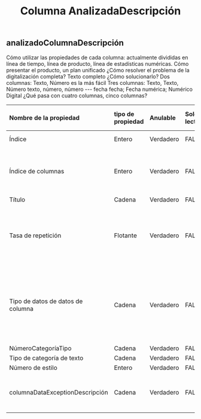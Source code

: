 ﻿---
title: Columna AnalizadaDescripción
second_title: Aspose.Cells Cloud Documen
type: docs
url: /es/specification/model/analyzedcolumndescription/
description: "Aspose.Cells Especificación del modelo de nube: AnalyzedColumnDescription. Maneje sin esfuerzo Excel y otros documentos de hoja de cálculo con funciones como abrir, generar, editar, dividir, fusionar, comparar y convertir."
weight: 50
---
## **analizadoColumnaDescripción**

 Cómo utilizar las propiedades de cada columna: actualmente divididas en línea de tiempo, línea de producto, línea de estadísticas numéricas. Cómo presentar el producto, un plan unificado ¿Cómo resolver el problema de la digitalización completa? Texto completo ¿Cómo solucionarlo? Dos columnas: Texto, Número es la más fácil Tres columnas: Texto, Texto, Número texto, número, número --- fecha fecha; Fecha numérica; Numérico Digital ¿Qué pasa con cuatro columnas, cinco columnas?

| Nombre de la propiedad| tipo de propiedad| Anulable| Solo lectura| Valor por defecto| Descripción|
|:- |:- |:- |:- |:- |:- |
| Índice| Entero| Verdadero| FALSO|| Índice de columnas.|
| Índice de columnas| Entero| Verdadero| FALSO|| El verdadero valor del índice de posición de la columna.|
| Título| Cadena| Verdadero| FALSO|||
| Tasa de repetición| Flotante| Verdadero| FALSO||Cuando la tasa de repetición es alta, ¿se puede ver como una exhibición grupal?|
| Tipo de datos de datos de columna| Cadena| Verdadero| FALSO|| Se identifica el tipo de columna y los atributos de la columna se determinan después del análisis de los datos.|
| NúmeroCategoríaTipo| Cadena| Verdadero| FALSO|||
| Tipo de categoría de texto| Cadena| Verdadero| FALSO|||
| Número de estilo| Entero| Verdadero| FALSO|||
| columnaDataExceptionDescripción| Cadena| Verdadero| FALSO|| Descripción de excepción de datos de columna.|

